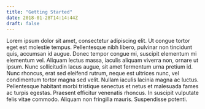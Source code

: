 ```yaml
---
title: "Getting Started"
date: 2018-01-28T14:14:44Z
draft: false
---
```


Lorem ipsum dolor sit amet, consectetur adipiscing elit. Ut congue tortor eget est molestie tempus. Pellentesque nibh libero, pulvinar non tincidunt quis, accumsan id augue. Donec tempor congue mi, suscipit elementum mi elementum vel. Aliquam lectus massa, iaculis aliquam viverra non, ornare ut ipsum. Nunc sollicitudin lacus augue, sit amet fermentum urna pretium id. Nunc rhoncus, erat sed eleifend rutrum, neque est ultrices nunc, vel condimentum tortor magna sed velit. Nullam iaculis lacinia magna ac luctus. Pellentesque habitant morbi tristique senectus et netus et malesuada fames ac turpis egestas. Praesent efficitur venenatis rhoncus. In suscipit vulputate felis vitae commodo. Aliquam non fringilla mauris. Suspendisse potenti.

